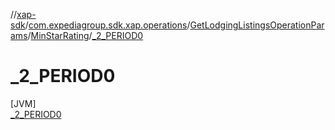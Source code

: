 //[xap-sdk](../../../../../index.md)/[com.expediagroup.sdk.xap.operations](../../../index.md)/[GetLodgingListingsOperationParams](../../index.md)/[MinStarRating](../index.md)/[_2_PERIOD0](index.md)

# _2_PERIOD0

[JVM]\
[_2_PERIOD0](index.md)
